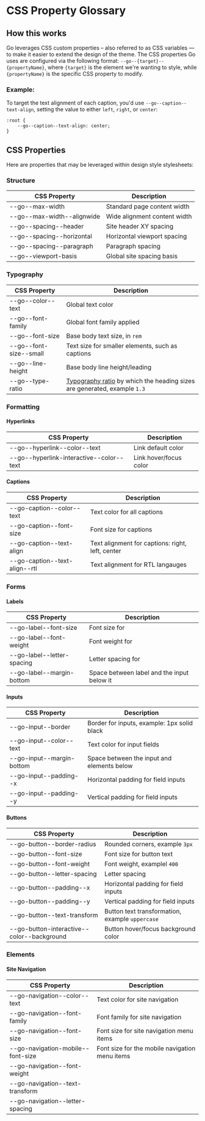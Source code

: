 # CSS Property Glossary

## How this works
Go leverages CSS custom properties – also referred to as CSS variables — to make it easier to extend the design of the theme. The CSS properties Go uses are configured via the following format: `--go--{target}--{propertyName}`, where `{target}` is the element we're wanting to style, while `{propertyName}` is the specific CSS property to modify.

### Example:
To target the text alignment of each caption, you'd use `--go--caption--text-align`, setting the value to either `left`, `right`, or `center`: 

```
:root {
	--go--caption--text-align: center;
}
```


## CSS Properties
Here are properties that may be leveraged within design style stylesheets:

### Structure
| CSS Property  | Description |
| ------------- | ------------- |
| --go--max-width  | Standard page content width |
| --go--max-width--alignwide | Wide alignment content width |
| --go--spacing--header | Site header XY spacing |
| --go--spacing--horizontal | Horizontal viewport spacing |
| --go--spacing--paragraph | Paragraph spacing |
| --go--viewport-basis | Global site spacing basis |


### Typography
| CSS Property  | Description |
| ------------- | ------------- |
| --go--color--text | Global text color|
| --go--font-family | Global font family applied|
| --go--font-size | Base body text size, in `rem` |
| --go--font-size--small | Text size for smaller elements, such as captions |
| --go--line-height | Base body line height/leading |
| --go--type-ratio | [Typography ratio](https://type-scale.com) by which the heading sizes are generated, example `1.3` |


### Formatting

#### Hyperlinks
| CSS Property  | Description |
| ------------- | ------------- |
| --go--hyperlink--color--text | Link default color |
| --go--hyperlink-interactive--color--text | Link hover/focus color |

#### Captions
| CSS Property  | Description |
| ------------- | ------------- |
| --go-caption--color--text | Text color for all captions |
| --go-caption--font-size | Font size for captions |
| --go-caption--text-align | Text alignment for captions: right, left, center |
| --go-caption--text-align--rtl | Text alignment for RTL langauges|


### Forms

#### Labels
| CSS Property  | Description |
| ------------- | ------------- |
| --go-label--font-size | Font size for <label> |
| --go-label--font-weight | Font weight for <label> |
| --go-label--letter-spacing | Letter spacing for <label> |
| --go-label--margin-bottom | Space between label and the input below it |

#### Inputs
| CSS Property  | Description |
| ------------- | ------------- |
| --go-input--border | Border for inputs, example: 1px solid black|
| --go-input--color--text | Text color for input fields |
| --go-input--margin-bottom | Space between the input and elements below |
| --go-input--padding--x | Horizontal padding for field inputs |
| --go-input--padding--y | Vertical padding for field inputs |

#### Buttons
| CSS Property  | Description |
| ------------- | ------------- |
| --go-button--border-radius | Rounded corners, example `3px` |
| --go-button--font-size | Font size for button text |
| --go-button--font-weight | Font weight, examplel `400` |
| --go-button--letter-spacing | Letter spacing |
| --go-button--padding--x | Horizontal padding for field inputs |
| --go-button--padding--y | Vertical padding for field inputs |
| --go-button--text-transform | Button text transformation, example `uppercase` |
| --go-button-interactive--color--background | Button hover/focus background color |


### Elements

#### Site Navigation
| CSS Property  | Description |
| ------------- | ------------- |
| --go-navigation--color--text | Text color for site navigation |
| --go-navigation--font-family | Font family for site navigation |
| --go-navigation--font-size | Font size for site navigation menu items |
| --go-navigation-mobile--font-size | Font size for the mobile navigation menu items |
| --go-navigation--font-weight ||
| --go-navigation--text-transform ||
| --go-navigation--letter-spacing ||
